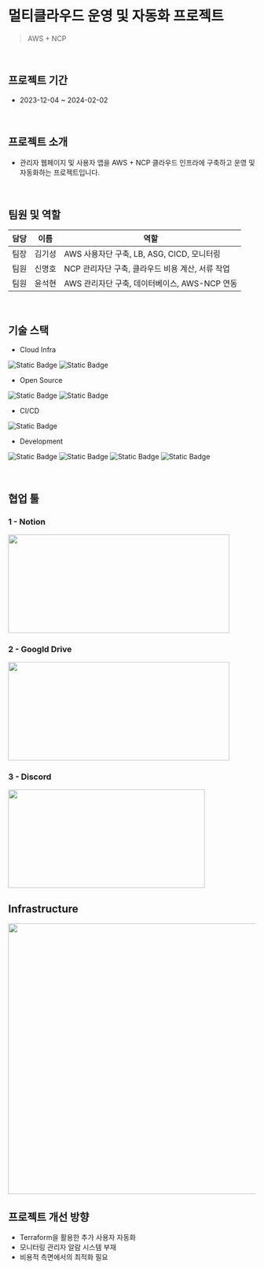 # 멀티클라우드 운영 및 자동화 프로젝트
> AWS + NCP

<br>

## 프로젝트 기간
- 2023-12-04 ~ 2024-02-02

<br>

## 프로젝트 소개
- 관리자 웹페이지 및 사용자 앱을 AWS + NCP 클라우드 인프라에 구축하고 운영 및 자동화하는 프로젝트입니다.

<br>

## 팀원 및 역할 
|담당|이름|역할|
|---|---|---|
|팀장|김기성|AWS 사용자단 구축, LB, ASG, CICD, 모니터링|
|팀원|신명호|NCP 관리자단 구축, 클라우드 비용 계산, 서류 작업|
|팀원|윤석현|AWS 관리자단 구축, 데이터베이스, AWS-NCP 연동|

<br>

## 기술 스택
- Cloud Infra

![Static Badge](https://img.shields.io/badge/AWS-232F3E?logo=amazonaws&logoColor=FFFFFF) ![Static Badge](https://img.shields.io/badge/NCP-03C75A)

- Open Source

![Static Badge](https://img.shields.io/badge/Prometheus-E6522C?logo=Prometheus&logoColor=FFFFFF) ![Static Badge](https://img.shields.io/badge/Grafana-F46800?logo=Grafana&logoColor=FFFFFF)

- CI/CD

![Static Badge](https://img.shields.io/badge/GitHub_Actions-2088FF?logo=GitHubActions&logoColor=FFFFFF)

- Development

![Static Badge](https://img.shields.io/badge/React-000000?logo=React&logoColor=61DAFB)  ![Static Badge](https://img.shields.io/badge/Flask-000000?logo=Flask) ![Static Badge](https://img.shields.io/badge/React_Native-000000?logo=React&logoColor=61DAFB) ![Static Badge](https://img.shields.io/badge/Expo-000020?logo=Expo&logoColor=FFFFFF) 

<br>

## 협업 툴
### 1 - Notion
<img src="https://github.com/kksung/ssg_CloudDunk/assets/110016279/93c29574-c7a0-4fe5-af5f-e3d260678b0a" width=450 height=200>

### 2 - Googld Drive
<img src="https://github.com/kksung/ssg_CloudDunk/assets/110016279/7e0b1602-5ff4-427c-a162-d87f43e183cf" width=450 height=200>

### 3 - Discord
<img src="https://github.com/kksung/ssg_CloudDunk/assets/110016279/744cf2da-6c75-4f79-822a-568a75be6bd7" width=400 height=200>

## Infrastructure
<img src="https://github.com/kksung/ssg_CloudDunk/assets/110016279/4c53d03d-df29-412a-bc19-43e4090d36c0" width=870 height=550>

## 프로젝트 개선 방향
- Terraform을 활용한 추가 사용자 자동화
- 모니터링 관리자 알람 시스템 부재
- 비용적 측면에서의 최적화 필요
